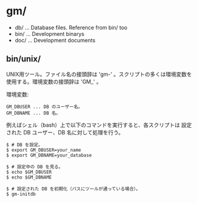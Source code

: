 # gm/

* db/ ... Database files. Reference from bin/ too
* bin/ ... Development binarys
* doc/ ... Development documents

## bin/unix/

UNIX用ツール。ファイル名の接頭辞は 'gm-' 。スクリプトの多くは環境変数を使用する。環境変数の接頭辞は 'GM_' 。

環境変数:

    GM_DBUSER ... DB のユーザー名。
    GM_DBNAME ... DB 名。

例えばシェル（bash）上で以下のコマンドを実行すると、各スクリプトは
設定された DB ユーザー、DB 名に対して処理を行う。

    $ # DB を設定。
    $ export GM_DBUSER=your_name
    $ export GM_DBNAME=your_database

    $ # 設定中の DB を見る。
    $ echo $GM_DBUSER
    $ echo $GM_DBNAME
    
    $ # 設定された DB を初期化（パスにツールが通っている場合）。
    $ gm-initdb

